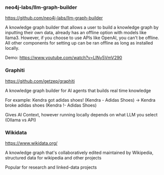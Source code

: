 ### neo4j-labs/llm-graph-builder

https://github.com/neo4j-labs/llm-graph-builder 

A knowledge graph builder that allows a user to build a knowledge graph by inputting their own data, already has an offline option with models like llama3. However, if you choose to use APIs like OpenAI, you can't be offline. All other components for setting up can be ran offline as long as installed locally.

Demo: https://www.youtube.com/watch?v=LlNy5VmV290 

### Graphiti

https://github.com/getzep/graphiti 

A knowledge graph builder for AI agents that builds real time knowledge

For example: Kendra got adidas shoes! (Kendra - Adidas Shoes) -> Kendra broke adidas shoes  (Kendra !- Adidas Shoes)

Gives AI Context, however running locally depends on what LLM you select (Ollama vs API)

### Wikidata

https://www.wikidata.org/ 

A knowledge graph that's collaboratively edited maintained by Wikipedia, structured data for wikipedia and other projects

Popular for research and linked-data projects


